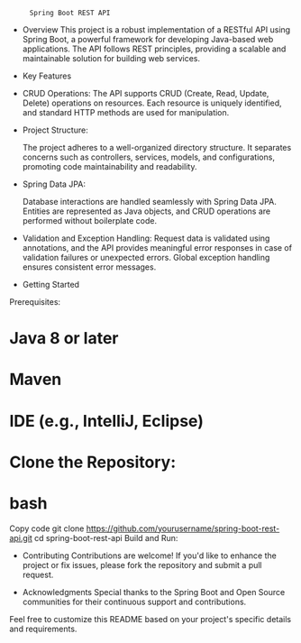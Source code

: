          Spring Boot REST API
- Overview
This project is a robust implementation of a RESTful API using Spring Boot, a powerful framework for developing Java-based web applications. The API follows REST principles, providing a scalable and maintainable solution for building web services.

- Key Features
  
- CRUD Operations:
    The API supports CRUD (Create, Read, Update, Delete) operations on resources. Each resource is uniquely identified, and standard HTTP methods are used for 
    manipulation.

- Project Structure:

    The project adheres to a well-organized directory structure. It separates concerns such as controllers, services, models, and configurations, promoting code 
    maintainability and readability.

- Spring Data JPA:
  
    Database interactions are handled seamlessly with Spring Data JPA. Entities are represented as Java objects, and CRUD operations are performed without 
    boilerplate code.

- Validation and Exception Handling:
     Request data is validated using annotations, and the API provides meaningful error responses in case of validation failures or unexpected errors. Global 
     exception handling ensures consistent error messages.


- Getting Started
  
Prerequisites:
# Java 8 or later
# Maven
# IDE (e.g., IntelliJ, Eclipse)
# Clone the Repository:

# bash
Copy code
git clone https://github.com/yourusername/spring-boot-rest-api.git
cd spring-boot-rest-api
Build and Run:


- Contributing
Contributions are welcome! If you'd like to enhance the project or fix issues, please fork the repository and submit a pull request.

- Acknowledgments
Special thanks to the Spring Boot and Open Source communities for their continuous support and contributions.

Feel free to customize this README based on your project's specific details and requirements.






